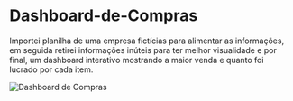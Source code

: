 # Dashboard-de-Compras

Importei planilha de uma empresa fictícias para alimentar as informações, em seguida retirei informações inúteis para ter melhor visualidade e por final, um dashboard interativo mostrando a maior venda e quanto foi lucrado por cada item. 

![Dashboard de Compras](https://github.com/Dsaamorim/Dashboard-de-Compras/blob/main/Dashboard%20de%20Compras.gif)
